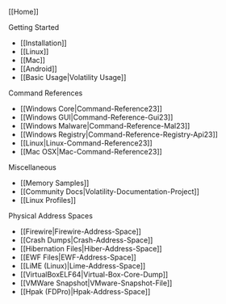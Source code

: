 [[Home]]

Getting Started
* [[Installation]]
* [[Linux]]
* [[Mac]]
* [[Android]]
* [[Basic Usage|Volatility Usage]]

Command References 
* [[Windows Core|Command-Reference23]]
* [[Windows GUI|Command-Reference-Gui23]]
* [[Windows Malware|Command-Reference-Mal23]]
* [[Windows Registry|Command-Reference-Registry-Api23]]
* [[Linux|Linux-Command-Reference23]]
* [[Mac OSX|Mac-Command-Reference23]]

Miscellaneous
* [[Memory Samples]]
* [[Community Docs|Volatility-Documentation-Project]]
* [[Linux Profiles]]

Physical Address Spaces
* [[Firewire|Firewire-Address-Space]]
* [[Crash Dumps|Crash-Address-Space]]
* [[Hibernation Files|Hiber-Address-Space]]
* [[EWF Files|EWF-Address-Space]]
* [[LiME (Linux)|Lime-Address-Space]]
* [[VirtualBoxELF64|Virtual-Box-Core-Dump]]
* [[VMWare Snapshot|VMware-Snapshot-File]]
* [[Hpak (FDPro)|Hpak-Address-Space]]

